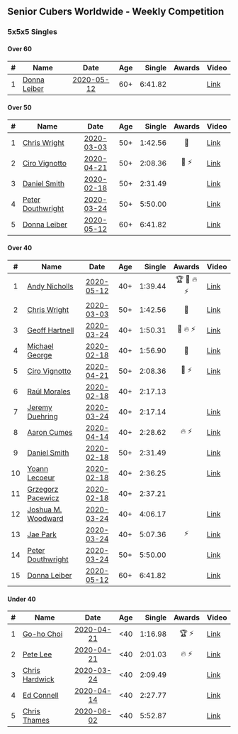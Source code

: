 ## Senior Cubers Worldwide - Weekly Competition
### 5x5x5 Singles

#### Over 60

| # | Name | Date | Age | Single | Awards | Video |
| :--: | -- | :--: | :--: | --: | :--: | -- |
| 1 | [Donna Leiber](../persons/donna_leiber.md) | [2020-05-12](results/2020-05-12.md) | 60+ | 6:41.82 |  | [Link](https://www.facebook.com/events/276138643524223/permalink/278589523279135/) |

#### Over 50

| # | Name | Date | Age | Single | Awards | Video |
| :--: | -- | :--: | :--: | --: | :--: | -- |
| 1 | [Chris Wright](../persons/chris_wright.md) | [2020-03-03](results/2020-03-03.md) | 50+ | 1:42.56 | 🥇 | [Link](https://www.facebook.com/events/2637344919882558/permalink/2639952702955113/) |
| 2 | [Ciro Vignotto](../persons/ciro_vignotto.md) | [2020-04-21](results/2020-04-21.md) | 50+ | 2:08.36 | 🥈 ⚡ | [Link](https://www.facebook.com/ciro.vignotto/videos/10221784538578284/) |
| 3 | [Daniel Smith](../persons/daniel_smith.md) | [2020-02-18](results/2020-02-18.md) | 50+ | 2:31.49 |  | [Link](https://www.facebook.com/events/538921670053895/permalink/539390146673714/) |
| 4 | [Peter Douthwright](../persons/peter_douthwright.md) | [2020-03-24](results/2020-03-24.md) | 50+ | 5:50.00 |  | [Link](https://www.facebook.com/events/5078365835514885/permalink/5098666160151519/) |
| 5 | [Donna Leiber](../persons/donna_leiber.md) | [2020-05-12](results/2020-05-12.md) | 60+ | 6:41.82 |  | [Link](https://www.facebook.com/events/276138643524223/permalink/278589523279135/) |

#### Over 40

| # | Name | Date | Age | Single | Awards | Video |
| :--: | -- | :--: | :--: | --: | :--: | -- |
| 1 | [Andy Nicholls](../persons/andy_nicholls.md) | [2020-05-12](results/2020-05-12.md) | 40+ | 1:39.44 | 🏆 🥇 🔥 ⚡ | [Link](https://www.facebook.com/events/276138643524223/permalink/276779116793509/) |
| 2 | [Chris Wright](../persons/chris_wright.md) | [2020-03-03](results/2020-03-03.md) | 50+ | 1:42.56 | 🥇 | [Link](https://www.facebook.com/events/2637344919882558/permalink/2639952702955113/) |
| 3 | [Geoff Hartnell](../persons/geoff_hartnell.md) | [2020-03-24](results/2020-03-24.md) | 40+ | 1:50.31 | 🥈 🔥 ⚡ | [Link](https://www.facebook.com/events/5078365835514885/permalink/5101262129891922/) |
| 4 | [Michael George](../persons/michael_george.md) | [2020-02-18](results/2020-02-18.md) | 40+ | 1:56.90 | 🥈 | [Link](https://www.facebook.com/events/538921670053895/permalink/539655733313822/) |
| 5 | [Ciro Vignotto](../persons/ciro_vignotto.md) | [2020-04-21](results/2020-04-21.md) | 50+ | 2:08.36 | 🥈 ⚡ | [Link](https://www.facebook.com/ciro.vignotto/videos/10221784538578284/) |
| 6 | [Raúl Morales](../persons/raul_morales.md) | [2020-02-18](results/2020-02-18.md) | 40+ | 2:17.13 |  | |
| 7 | [Jeremy Duehring](../persons/jeremy_duehring.md) | [2020-03-24](results/2020-03-24.md) | 40+ | 2:17.14 |  | [Link](https://www.facebook.com/events/5078365835514885/permalink/5082560948428707/) |
| 8 | [Aaron Cumes](../persons/aaron_cumes.md) | [2020-04-14](results/2020-04-14.md) | 40+ | 2:28.62 | 🔥 ⚡ | [Link](https://www.facebook.com/events/1400953806773430/permalink/1401875770014567/) |
| 9 | [Daniel Smith](../persons/daniel_smith.md) | [2020-02-18](results/2020-02-18.md) | 50+ | 2:31.49 |  | [Link](https://www.facebook.com/events/538921670053895/permalink/539390146673714/) |
| 10 | [Yoann Lecoeur](../persons/yoann_lecoeur.md) | [2020-02-18](results/2020-02-18.md) | 40+ | 2:36.25 |  | [Link](https://www.facebook.com/events/538921670053895/permalink/541223923157003/) |
| 11 | [Grzegorz Pacewicz](../persons/grzegorz_pacewicz.md) | [2020-02-18](results/2020-02-18.md) | 40+ | 2:37.21 |  | |
| 12 | [Joshua M. Woodward](../persons/joshua_m._woodward.md) | [2020-03-24](results/2020-03-24.md) | 40+ | 4:06.17 |  | [Link](https://www.facebook.com/events/5078365835514885/permalink/5101597413191727/) |
| 13 | [Jae Park](../persons/jae_park.md) | [2020-03-24](results/2020-03-24.md) | 40+ | 5:07.36 | ⚡ | [Link](https://www.facebook.com/events/5078365835514885/permalink/5079528812065254/) |
| 14 | [Peter Douthwright](../persons/peter_douthwright.md) | [2020-03-24](results/2020-03-24.md) | 50+ | 5:50.00 |  | [Link](https://www.facebook.com/events/5078365835514885/permalink/5098666160151519/) |
| 15 | [Donna Leiber](../persons/donna_leiber.md) | [2020-05-12](results/2020-05-12.md) | 60+ | 6:41.82 |  | [Link](https://www.facebook.com/events/276138643524223/permalink/278589523279135/) |

#### Under 40

| # | Name | Date | Age | Single | Awards | Video |
| :--: | -- | :--: | :--: | --: | :--: | -- |
| 1 | [Go-ho Choi](../persons/go-ho_choi.md) | [2020-04-21](results/2020-04-21.md) | <40 | 1:16.98 | 🏆 ⚡ | [Link](https://www.facebook.com/events/538096063773916/permalink/542383880011801/) |
| 2 | [Pete Lee](../persons/pete_lee.md) | [2020-04-21](results/2020-04-21.md) | <40 | 2:01.03 | 🔥 ⚡ | [Link](https://www.facebook.com/events/538096063773916/permalink/539805363602986/) |
| 3 | [Chris Hardwick](../persons/chris_hardwick.md) | [2020-03-24](results/2020-03-24.md) | <40 | 2:09.49 |  | [Link](https://www.facebook.com/events/5078365835514885/permalink/5107384065946395/) |
| 4 | [Ed Connell](../persons/ed_connell.md) | [2020-04-14](results/2020-04-14.md) | <40 | 2:27.77 |  | [Link](https://www.facebook.com/events/1400953806773430/permalink/1404474776421333/) |
| 5 | [Chris Thames](../persons/chris_thames.md) | [2020-06-02](results/2020-06-02.md) | <40 | 5:52.87 |  | [Link](https://www.facebook.com/events/573401076937046/permalink/576872833256537/) |


<!-- Global site tag (gtag.js) - Google Analytics -->
<script async src="https://www.googletagmanager.com/gtag/js?id=UA-86348435-3"></script>
<script>window.dataLayer = window.dataLayer || []; function gtag() {dataLayer.push(arguments);} gtag('js', new Date()); gtag('config', 'UA-86348435-3');</script>
